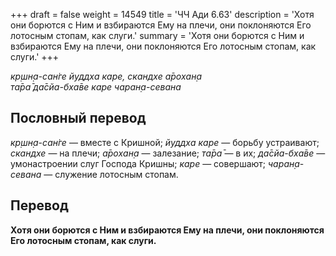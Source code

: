+++
draft = false
weight = 14549
title = 'ЧЧ Ади 6.63'
description = 'Хотя они борются с Ним и взбираются Ему на плечи, они поклоняются Его лотосным стопам, как слуги.'
summary = 'Хотя они борются с Ним и взбираются Ему на плечи, они поклоняются Его лотосным стопам, как слуги.'
+++

_кр̣шн̣а-сан̇ге йуддха каре, скандхе а̄рохан̣а  
та̄ра̄ да̄сйа-бха̄ве каре чаран̣а-севана_

## Пословный перевод

_кр̣шн̣а_\-_сан̇ге_ — вместе с Кришной; _йуддха_ _каре_ — борьбу устраивают; _скандхе_ — на плечи; _а̄рохан̣а_ — залезание; _та̄ра̄_ — в их; _да̄сйа_\-_бха̄ве_ — умонастроении слуг Господа Кришны; _каре_ — совершают; _чаран̣а_\-_севана_ — служение лотосным стопам.

## Перевод

**Хотя они борются с Ним и взбираются Ему на плечи, они поклоняются Его лотосным стопам, как слуги.**
